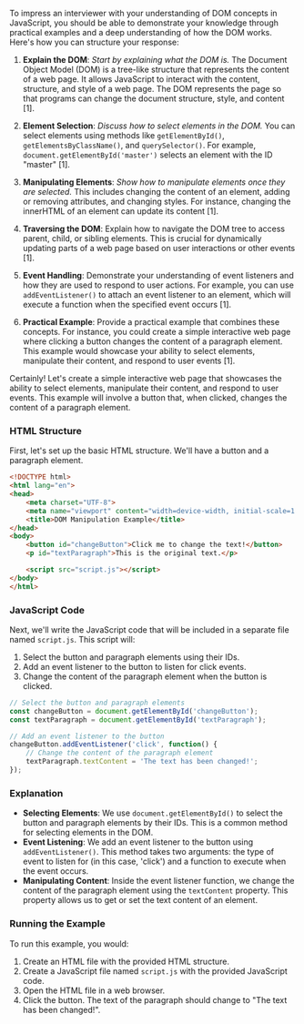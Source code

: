 To impress an interviewer with your understanding of DOM concepts in JavaScript, you should be able to demonstrate your knowledge through practical examples and a deep understanding of how the DOM works. Here's how you can structure your response:

1. **Explain the DOM**: *Start by explaining what the DOM is.* The Document Object Model (DOM) is a tree-like structure that represents the content of a web page. It allows JavaScript to interact with the content, structure, and style of a web page. The DOM represents the page so that programs can change the document structure, style, and content [1].

2. **Element Selection**: *Discuss how to select elements in the DOM.* You can select elements using methods like `getElementById()`, `getElementsByClassName()`, and `querySelector()`. For example, `document.getElementById('master')` selects an element with the ID "master" [1].

3. **Manipulating Elements**: *Show how to manipulate elements once they are selected.* This includes changing the content of an element, adding or removing attributes, and changing styles. For instance, changing the innerHTML of an element can update its content [1].

4. **Traversing the DOM**: Explain how to navigate the DOM tree to access parent, child, or sibling elements. This is crucial for dynamically updating parts of a web page based on user interactions or other events [1].

5. **Event Handling**: Demonstrate your understanding of event listeners and how they are used to respond to user actions. For example, you can use `addEventListener()` to attach an event listener to an element, which will execute a function when the specified event occurs [1].

6. **Practical Example**: Provide a practical example that combines these concepts. For instance, you could create a simple interactive web page where clicking a button changes the content of a paragraph element. This example would showcase your ability to select elements, manipulate their content, and respond to user events [1].

Certainly! Let's create a simple interactive web page that showcases the ability to select elements, manipulate their content, and respond to user events. This example will involve a button that, when clicked, changes the content of a paragraph element.

### HTML Structure

First, let's set up the basic HTML structure. We'll have a button and a paragraph element.

```html
<!DOCTYPE html>
<html lang="en">
<head>
    <meta charset="UTF-8">
    <meta name="viewport" content="width=device-width, initial-scale=1.0">
    <title>DOM Manipulation Example</title>
</head>
<body>
    <button id="changeButton">Click me to change the text!</button>
    <p id="textParagraph">This is the original text.</p>

    <script src="script.js"></script>
</body>
</html>
```

### JavaScript Code

Next, we'll write the JavaScript code that will be included in a separate file named `script.js`. This script will:

1. Select the button and paragraph elements using their IDs.
2. Add an event listener to the button to listen for click events.
3. Change the content of the paragraph element when the button is clicked.

```javascript
// Select the button and paragraph elements
const changeButton = document.getElementById('changeButton');
const textParagraph = document.getElementById('textParagraph');

// Add an event listener to the button
changeButton.addEventListener('click', function() {
    // Change the content of the paragraph element
    textParagraph.textContent = 'The text has been changed!';
});
```

### Explanation

- **Selecting Elements**: We use `document.getElementById()` to select the button and paragraph elements by their IDs. This is a common method for selecting elements in the DOM.
- **Event Listening**: We add an event listener to the button using `addEventListener()`. This method takes two arguments: the type of event to listen for (in this case, 'click') and a function to execute when the event occurs.
- **Manipulating Content**: Inside the event listener function, we change the content of the paragraph element using the `textContent` property. This property allows us to get or set the text content of an element.

### Running the Example

To run this example, you would:

1. Create an HTML file with the provided HTML structure.
2. Create a JavaScript file named `script.js` with the provided JavaScript code.
3. Open the HTML file in a web browser.
4. Click the button. The text of the paragraph should change to "The text has been changed!".


